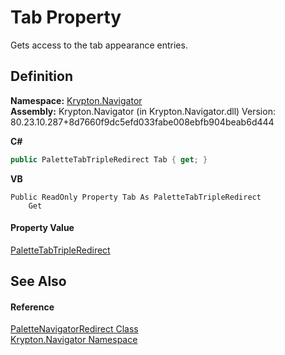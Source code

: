 # Tab Property


Gets access to the tab appearance entries.



## Definition
**Namespace:** <a href="a21ac074-d119-3dc6-bd1c-d3a12c0128bc.md">Krypton.Navigator</a>  
**Assembly:** Krypton.Navigator (in Krypton.Navigator.dll) Version: 80.23.10.287+8d7660f9dc5efd033fabe008ebfb904beab6d444

**C#**
``` C#
public PaletteTabTripleRedirect Tab { get; }
```
**VB**
``` VB
Public ReadOnly Property Tab As PaletteTabTripleRedirect
	Get
```



#### Property Value
<a href="930fabab-9c29-2cd3-55d0-c675dd1ce9b5.md">PaletteTabTripleRedirect</a>

## See Also


#### Reference
<a href="e6c26c4c-f070-7481-1460-037840962498.md">PaletteNavigatorRedirect Class</a>  
<a href="a21ac074-d119-3dc6-bd1c-d3a12c0128bc.md">Krypton.Navigator Namespace</a>  
